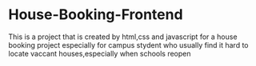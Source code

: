 # House-Booking-Frontend
This is a project that is created by html,css and javascript for a house booking project especially for campus stydent who  usually find it hard to locate vaccant houses,especially when schools reopen 
